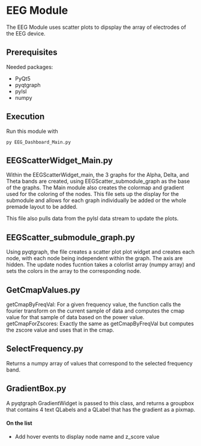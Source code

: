 # EEG Module
The EEG Module uses scatter plots to dipsplay the array of electrodes of the EEG device.  
## Prerequisites
Needed packages:
- PyQt5
- pyqtgraph
- pylsl
- numpy

## Execution
Run this module with
```
py EEG_Dashboard_Main.py
```

## EEGScatterWidget_Main.py
Within the EEGScatterWidget_main, the 3 graphs for the Alpha, Delta, and Theta bands are created, using EEGScatter_submodule_graph as the base of the graphs. The Main module also creates the colormap and gradient used for the coloring of the nodes. This file sets up the display for the submodule and allows for each graph individually be added or the whole premade layout to be added.

This file also pulls data from the pylsl data stream to update the plots.
## EEGScatter_submodule_graph.py
Using pyqtgraph, the file creates a scatter plot plot widget and creates each node, with each node being independent within the graph. The axis are hidden. The update nodes fucntion takes a colorlist array (numpy array) and sets the colors in the array to the corresponding node.
## GetCmapValues.py
getCmapByFreqVal: For a given frequency value, the function calls the fourier transform on the current sample of data and computes the cmap value for that sample of data based on the power value. getCmapForZscores: Exactly the same as getCmapByFreqVal but computes the zscore value and uses that in the cmap.
## SelectFrequency.py
Returns a numpy array of values that correspond to the selected frequency band.
## GradientBox.py
A pyqtgraph GradientWidget is passed to this class, and returns a groupbox that contains 4 text QLabels and a QLabel that has the gradient as a pixmap.


#### On the list
- Add hover events to display node name and z_score value
